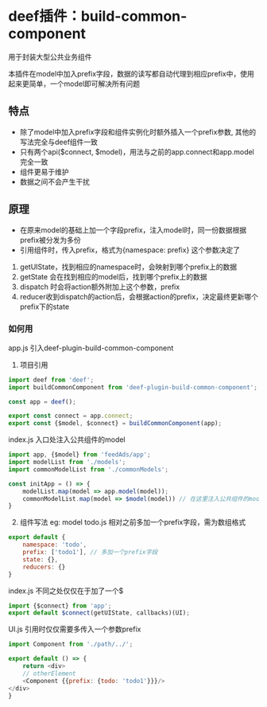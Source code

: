 # deef插件：build-common-component
用于封装大型公共业务组件

本插件在model中加入prefix字段，数据的读写都自动代理到相应prefix中，使用起来更简单，一个model即可解决所有问题


## 特点
- 除了model中加入prefix字段和组件实例化时额外插入一个prefix参数, 其他的写法完全与deef组件一致
- 只有两个api($connect, $model)，用法与之前的app.connect和app.model完全一致
- 组件更易于维护
- 数据之间不会产生干扰

## 原理

- 在原来model的基础上加一个字段prefix，注入model时，同一份数据根据prefix被分发为多份
- 引用组件时，传入prefix，格式为{namespace: prefix} 这个参数决定了
 1. getUIState，找到相应的namespace时，会映射到哪个prefix上的数据
 2. getState 会在找到相应的model后，找到哪个prefix上的数据
 2. dispatch 时会将action额外附加上这个参数，prefix
 3. reducer收到dispatch的action后，会根据action的prefix，决定最终更新哪个prefix下的state

### 如何用
app.js 引入deef-plugin-build-common-component

1. 项目引用
```js
import deef from 'deef';
import buildCommonComponent from 'deef-plugin-build-common-component';

const app = deef();

export const connect = app.connect;
export const {$model, $connect} = buildCommonComponent(app);

```

index.js 入口处注入公共组件的model
```javascript
import app, {$model} from 'feedAds/app';
import modelList from './models';
import commonModelList from './commonModels';

const initApp = () => {
    modelList.map(model => app.model(model));
    commonModelList.map(model => $model(model)) // 在这里注入公共组件的model
} 
```

2. 组件写法
eg: 
model todo.js 相对之前多加一个prefix字段，需为数组格式
```javascript
export default {
    namespace: 'todo',
    prefix: ['todo1'], // 多加一个prefix字段
    state: {},
    reducers: {}
}
```

index.js 不同之处仅仅在于加了一个$
```js
import {$connect} from 'app';
export default $connect(getUIState, callbacks)(UI); 

```
 
 UI.js 引用时仅仅需要多传入一个参数prefix
```js
import Component from './path/../';

export default () => {
    return <div>
    // otherElement
    <Component {{prefix: {todo: 'todo1'}}}/>
</div>
}
```